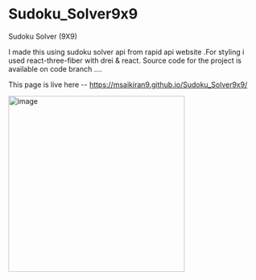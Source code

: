 
# Sudoku_Solver9x9
Sudoku Solver (9X9)

I made this using sudoku solver api from rapid api website .For styling i used react-three-fiber with drei & react.
Source code for the project is available on code branch ....

This page is live here -- https://msaikiran9.github.io/Sudoku_Solver9x9/

<img width="350" alt="image" src="https://user-images.githubusercontent.com/116418856/220859141-214e8125-0fc2-4616-9f2a-90cde75cff53.png">

